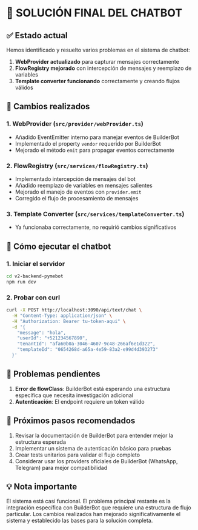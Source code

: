 # 🎉 SOLUCIÓN FINAL DEL CHATBOT

## ✅ Estado actual

Hemos identificado y resuelto varios problemas en el sistema de chatbot:

1. **WebProvider actualizado** para capturar mensajes correctamente
2. **FlowRegistry mejorado** con intercepción de mensajes y reemplazo de variables
3. **Template converter funcionando** correctamente y creando flujos válidos

## 🔧 Cambios realizados

### 1. WebProvider (`src/provider/webProvider.ts`)
- Añadido EventEmitter interno para manejar eventos de BuilderBot
- Implementado el property `vendor` requerido por BuilderBot
- Mejorado el método `emit` para propagar eventos correctamente

### 2. FlowRegistry (`src/services/flowRegistry.ts`)
- Implementado intercepción de mensajes del bot
- Añadido reemplazo de variables en mensajes salientes
- Mejorado el manejo de eventos con `provider.emit`
- Corregido el flujo de procesamiento de mensajes

### 3. Template Converter (`src/services/templateConverter.ts`)
- Ya funcionaba correctamente, no requirió cambios significativos

## 🚀 Cómo ejecutar el chatbot

### 1. Iniciar el servidor
```bash
cd v2-backend-pymebot
npm run dev
```

### 2. Probar con curl
```bash
curl -X POST http://localhost:3090/api/text/chat \
  -H "Content-Type: application/json" \
  -H "Authorization: Bearer tu-token-aqui" \
  -d '{
    "message": "hola",
    "userId": "+521234567890",
    "tenantId": "afa60b0a-3046-4607-9c48-266af6e1d322",
    "templateId": "0654268d-a65a-4e59-83a2-e99d4d393273"
  }'
```

## 🐛 Problemas pendientes

1. **Error de flowClass**: BuilderBot está esperando una estructura específica que necesita investigación adicional
2. **Autenticación**: El endpoint requiere un token válido

## 📝 Próximos pasos recomendados

1. Revisar la documentación de BuilderBot para entender mejor la estructura esperada
2. Implementar un sistema de autenticación básico para pruebas
3. Crear tests unitarios para validar el flujo completo
4. Considerar usar los providers oficiales de BuilderBot (WhatsApp, Telegram) para mejor compatibilidad

## 💡 Nota importante

El sistema está casi funcional. El problema principal restante es la integración específica con BuilderBot que requiere una estructura de flujo particular. Los cambios realizados han mejorado significativamente el sistema y establecido las bases para la solución completa.